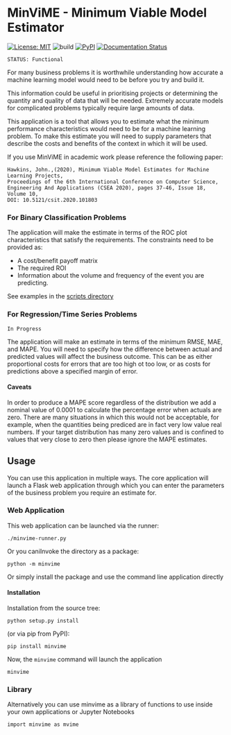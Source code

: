 MinViME - Minimum Viable Model Estimator 
=====================================================

[![License: MIT](https://img.shields.io/badge/License-MIT-yellow.svg)](https://opensource.org/licenses/MIT)
![build](https://github.com/john-hawkins/minvime/workflows/build/badge.svg)
[![PyPI](https://img.shields.io/pypi/v/minvime.svg)](https://pypi.org/project/minvime)
[![Documentation Status](https://readthedocs.org/projects/minvime/badge/?version=latest)](https://minvime.readthedocs.io/en/latest/?badge=latest)
  

```
STATUS: Functional
```

For many business problems it is worthwhile understanding how accurate a
machine learning model would need to be before you try and build it.

This information could be useful in prioritising projects or determining the
quantity and quality of data that will be needed. Extremely accurate models
for complicated problems typically require large amounts of data.

This application is a tool that allows you to estimate
what the minimum performance characteristics would need to be for a machine
learning problem. To make this estimate you will need to supply parameters
that describe the costs and benefits of the context in which it will be used.

If you use MinViME in academic work please reference the following paper:
```
Hawkins, John.,(2020), Minimum Viable Model Estimates for Machine Learning Projects,
Proceedings of the 6th International Conference on Computer Science, 
Engineering And Applications (CSEA 2020), pages 37-46, Issue 18, Volume 10,
DOI: 10.5121/csit.2020.101803
```

### For Binary Classification Problems 

The application will make the estimate in terms of the ROC plot characteristics 
that satisfy the requirements. The constraints need to be provided as:

* A cost/benefit payoff matrix
* The required ROI
* Information about the volume and frequency of the event you are predicting.


See examples in the [scripts directory](paper_simulation_one.py)

### For Regression/Time Series Problems
```
In Progress
```
The application will make an estimate in terms of the minimum RMSE, MAE, and MAPE.
You will need to specify how the difference between actual and predicted values
will affect the business outcome. This can be as either proportional costs for 
errors that are too high ot too low, or as costs for predictions above a specified
margin of error.


#### Caveats

In order to produce a MAPE score regardless of the distribution we add a nominal 
value of 0.0001 to calculate the percentage error when actuals are zero. 
There are many situations in which this would not be acceptable, for example,
when the quantities being prediced are in fact very low value real numbers. 
If your target distribution has many zero values and 
is confined to values that very close to zero then please ignore the MAPE estimates. 


## Usage

You can use this application in multiple ways. The core application will launch a Flask
web application through which you can enter the parameters of the business problem you
require an estimate for.

### Web Application

This web application can be launched via the runner:

```
./minvime-runner.py 
```

Or you caniInvoke the directory as a package:

```
python -m minvime
```

Or simply install the package and use the command line application directly

#### Installation

Installation from the source tree:

```
python setup.py install
```

(or via pip from PyPI):

```
pip install minvime 
```

Now, the ``minvime`` command will launch the application 

```
minvime
```

### Library

Alternatively you can use minvime as a library of functions to use inside your own
applications or Jupyter Notebooks

```
import minvime as mvime

```

